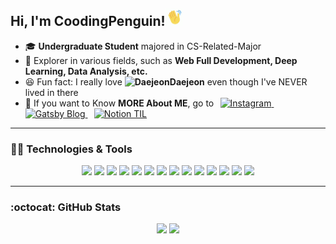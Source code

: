 ## Hi, I'm CoodingPenguin!<img src="./hello.gif" alt="hello" width="28"/>

- 🎓 **Undergraduate Student** majored in CS-Related-Major
- 🛫 Explorer in various fields, such as **Web Full Development, Deep Learning, Data Analysis, etc.**
- 😆 Fun fact: I really love **<img src="https://upload.wikimedia.org/wikipedia/en/b/be/Seal_of_Daejeon.svg" alt="Daejeon" width="15"/>Daejeon** even though I've NEVER lived in there
- 👀 If you want to Know **MORE About ME**, go to⠀<a href="https://instagram.com/cooding_penguin" target="_blank"><img src="https://cdn.jsdelivr.net/npm/simple-icons@4.3.0/icons/instagram.svg" alt="Instagram" width="18"/> </a>⠀<a href="https://cooding-penguin.netlify.app"  target="_blank"><img src="https://cdn.jsdelivr.net/npm/simple-icons@4.3.0/icons/gatsby.svg" alt="Gatsby Blog" width="18"/> </a>⠀<a href="https://bit.ly/cooding-penguin-til"  target="_blank"><img src="https://cdn.jsdelivr.net/npm/simple-icons@4.3.0/icons/notion.svg" alt="Notion TIL" width="18"/> </a>

---

### 👩‍💻 Technologies & Tools

<p align="center">
	<img src="https://img.shields.io/badge/python%20-%2314354C.svg?&style=for-the-badge&logo=python&logoColor=white"/>
    <img src="https://img.shields.io/badge/javascript%20-%23323330.svg?&style=for-the-badge&logo=javascript&logoColor=%23F7DF1E"/>
    <img src="https://img.shields.io/badge/html5%20-%23E34F26.svg?&style=for-the-badge&logo=html5&logoColor=white"/>
    <img src="https://img.shields.io/badge/css3%20-%231572B6.svg?&style=for-the-badge&logo=css3&logoColor=white"/>
    <img src="https://img.shields.io/badge/latex%20-%23008080.svg?&style=for-the-badge&logo=latex&logoColor=white"/>
    <img src="https://img.shields.io/badge/flask%20-%23000.svg?&style=for-the-badge&logo=flask&logoColor=white"/>
    <img src="https://img.shields.io/badge/PyTorch%20-%23EE4C2C.svg?&style=for-the-badge&logo=PyTorch&logoColor=white" />
    <img src="https://img.shields.io/badge/pandas%20-%23150458.svg?&style=for-the-badge&logo=pandas&logoColor=white" />
    <img src="https://img.shields.io/badge/numpy%20-%23013243.svg?&style=for-the-badge&logo=numpy&logoColor=white" />
    <img src="https://img.shields.io/badge/react%20-%2320232a.svg?&style=for-the-badge&logo=react&logoColor=%2361DAFB"/>
    <img src="https://img.shields.io/badge/unity%20-%23000000.svg?&style=for-the-badge&logo=unity&logoColor=white"/>
    <img src="https://img.shields.io/badge/Jupyter%20-%23F37626.svg?&style=for-the-badge&logo=Jupyter&logoColor=white" />
    <img src="https://img.shields.io/badge/git%20-%23F05033.svg?&style=for-the-badge&logo=git&logoColor=white"/>
    <img src="https://img.shields.io/badge/github%20-%23121011.svg?&style=for-the-badge&logo=github&logoColor=white"/>
</p>

---

### :octocat: GitHub Stats

<p align = "center">
  <img src = "https://github-readme-stats.vercel.app/api?username=coodingpenguin&show_icons=true&theme=radical&count_private=true&line_height=27">
  <img src = "https://github-readme-stats.vercel.app/api/top-langs/?username=coodingpenguin&hide=css,java,html,asp&theme=radical&langs_count=4">
</p>
